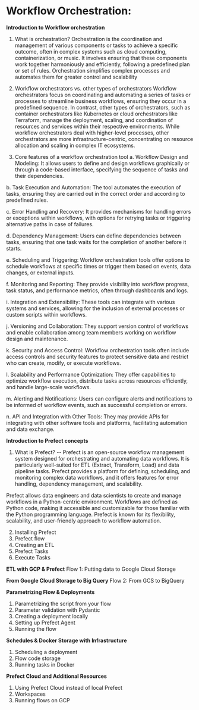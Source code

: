 # Workflow Orchestration:
 
**Introduction to Workflow orchestration**

1. What is orchestration?
Orchestration is the coordination and management of various components or tasks to achieve a specific outcome, often in complex systems such as cloud computing, containerization, or music. It involves ensuring that these components work together harmoniously and efficiently, following a predefined plan or set of rules. Orchestration simplifies complex processes and automates them for greater control and scalability
   
2. Workflow orchestrators vs. other types of orchestrators
Workflow orchestrators focus on coordinating and automating a series of tasks or processes to streamline business workflows, ensuring they occur in a predefined sequence. In contrast, other types of orchestrators, such as container orchestrators like Kubernetes or cloud orchestrators like Terraform, manage the deployment, scaling, and coordination of resources and services within their respective environments. While workflow orchestrators deal with higher-level processes, other orchestrators are more infrastructure-centric, concentrating on resource allocation and scaling in complex IT ecosystems.
   
3. Core features of a workflow orchestration tool
a. Workflow Design and Modeling: It allows users to define and design workflows graphically or through a code-based interface, specifying the sequence of tasks and their dependencies.

b. Task Execution and Automation: The tool automates the execution of tasks, ensuring they are carried out in the correct order and according to predefined rules.

c. Error Handling and Recovery: It provides mechanisms for handling errors or exceptions within workflows, with options for retrying tasks or triggering alternative paths in case of failures.

d. Dependency Management: Users can define dependencies between tasks, ensuring that one task waits for the completion of another before it starts.

e. Scheduling and Triggering: Workflow orchestration tools offer options to schedule workflows at specific times or trigger them based on events, data changes, or external inputs.

f. Monitoring and Reporting: They provide visibility into workflow progress, task status, and performance metrics, often through dashboards and logs.

i. Integration and Extensibility: These tools can integrate with various systems and services, allowing for the inclusion of external processes or custom scripts within workflows.

j. Versioning and Collaboration: They support version control of workflows and enable collaboration among team members working on workflow design and maintenance.

k. Security and Access Control: Workflow orchestration tools often include access controls and security features to protect sensitive data and restrict who can create, modify, or execute workflows.

l. Scalability and Performance Optimization: They offer capabilities to optimize workflow execution, distribute tasks across resources efficiently, and handle large-scale workflows.

m. Alerting and Notifications: Users can configure alerts and notifications to be informed of workflow events, such as successful completion or errors.

n. API and Integration with Other Tools: They may provide APIs for integrating with other software tools and platforms, facilitating automation and data exchange.


**Introduction to Prefect concepts**
1. What is Prefect?
-- Prefect is an open-source workflow management system designed for orchestrating and automating data workflows. It is particularly well-suited for ETL (Extract, Transform, Load) and data pipeline tasks. Prefect provides a platform for defining, scheduling, and monitoring complex data workflows, and it offers features for error handling, dependency management, and scalability.

Prefect allows data engineers and data scientists to create and manage workflows in a Python-centric environment. Workflows are defined as Python code, making it accessible and customizable for those familiar with the Python programming language. Prefect is known for its flexibility, scalability, and user-friendly approach to workflow automation. 

2. Installing Prefect
3. Prefect flow
4. Creating an ETL
5. Prefect Tasks
6. Execute Tasks

**ETL with GCP & Prefect**
Flow 1: Putting data to Google Cloud Storage

**From Google Cloud Storage to Big Query**
Flow 2: From GCS to BigQuery


**Parametrizing Flow & Deployments**
1. Parametrizing the script from your flow
2. Parameter validation with Pydantic
3. Creating a deployment locally
4. Setting up Prefect Agent
5. Running the flow


**Schedules & Docker Storage with Infrastructure**
1. Scheduling a deployment
2. Flow code storage
3. Running tasks in Docker


**Prefect Cloud and Additional Resources**
1. Using Prefect Cloud instead of local Prefect
2. Workspaces
3. Running flows on GCP
